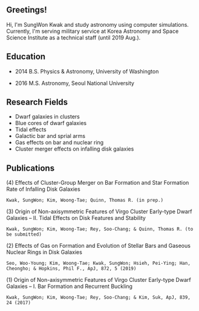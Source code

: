 ## Greetings!

Hi, I'm SungWon Kwak and study astronomy using computer simulations.
Currently, I'm serving military service at Korea Astronomy and Space Science Institute as a technical staff (until 2019 Aug.).

## Education

- 2014 B.S. Physics & Astronomy, University of Washington

- 2016 M.S. Astronomy, Seoul National University

## Research Fields

- Dwarf galaxies in clusters
- Blue cores of dwarf galaxies
- Tidal effects
- Galactic bar and sprial arms
- Gas effects on bar and nuclear ring
- Cluster merger effects on infalling disk galaxies

## Publications
(4) Effects of Cluster-Group Merger on Bar Formation and Star Formation Rate of Infalling Disk Galaxies 

    Kwak, SungWon; Kim, Woong-Tae; Quinn, Thomas R. (in prep.)

(3) Origin of Non-axisymmetric Features of Virgo Cluster Early-type Dwarf Galaxies – II. Tidal Effects on Disk Features and Stability

    Kwak, SungWon; Kim, Woong-Tae; Rey, Soo-Chang; & Quinn, Thomas R. (to be submitted)

(2) Effects of Gas on Formation and Evolution of Stellar Bars and Gaseous Nuclear Rings in Disk Galaxies

    Seo, Woo-Young; Kim, Woong-Tae; Kwak, SungWon; Hsieh, Pei-Ying; Han, Cheongho; & Hopkins, Phil F., ApJ, 872, 5 (2019)

(1) Origin of Non-axisymmetric Features of Virgo Cluster Early-type Dwarf Galaxies – I. Bar Formation and Recurrent Buckling

    Kwak, SungWon; Kim, Woong-Tae; Rey, Soo-Chang; & Kim, Suk, ApJ, 839, 24 (2017)
